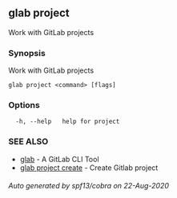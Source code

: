 ## glab project

Work with GitLab projects

### Synopsis

Work with GitLab projects

```
glab project <command> [flags]
```

### Options

```
  -h, --help   help for project
```

### SEE ALSO

* [glab](glab.md)	 - A GitLab CLI Tool
* [glab project create](glab_project_create.md)	 - Create Gitlab project

###### Auto generated by spf13/cobra on 22-Aug-2020
